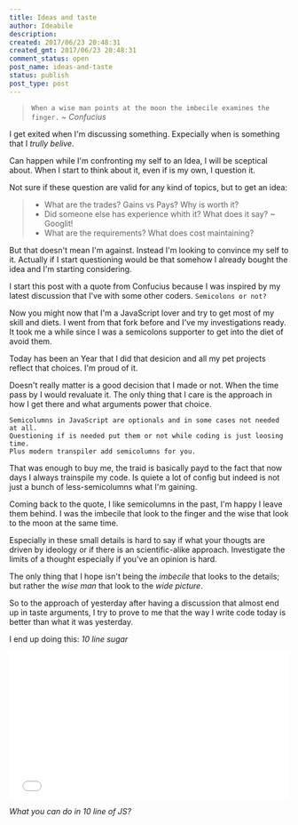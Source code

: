 ```yaml
---
title: Ideas and taste
author: Ideabile
description: 
created: 2017/06/23 20:48:31
created_gmt: 2017/06/23 20:48:31
comment_status: open
post_name: ideas-and-taste
status: publish
post_type: post
---
```


> `When a wise man points at the moon the imbecile examines the finger.`
> _~ Confucius_

I get exited when I'm discussing something. Expecially when is something that I _trully belive_.

Can happen while I'm confronting my self to an Idea, I will be sceptical about.
When I start to think about it, even if is my own, I question it.

Not sure if these question are valid for any kind of topics, but to get an idea:
> * What are the trades? Gains vs Pays? Why is worth it?
> * Did someone else has experience whith it? What does it say? ~ Googlit!
> * What are the requirements? What does cost maintaining?

But that doesn't mean I'm against. Instead I'm looking to convince my self to it.
Actually if I start questioning would be that somehow I already bought the idea and I'm starting considering.

I start this post with a quote from Confucius because I was inspired by my latest discussion that I've with some other coders.
`Semicolons or not?`

Now you might now that I'm a JavaScript lover and try to get most of my skill and diets.
I went from that fork before and I've my investigations ready. It took me a while since I was a semicolons supporter to get into the diet of avoid them.

Today has been an Year that I did that desicion and all my pet projects reflect that choices.
I'm proud of it.

Doesn't really matter is a good decision that I made or not. When the time pass by I would revaluate it.
The only thing that I care is the approach in how I get there and what arguments power that choice.

```
Semicolumns in JavaScript are optionals and in some cases not needed at all.
Questioning if is needed put them or not while coding is just loosing time.
Plus modern transpiler add semicolumns for you.
```
That was enough to buy me, the traid is basically payd to the fact that now days I always trainspile my code.
Is quiete a lot of config but indeed is not just a bunch of less-semicolumns what I'm gaining.

Coming back to the quote, I like semicolumns in the past, I'm happy I leave them behind.
I was the imbecile that look to the finger and the wise that look to the moon at the same time.

Especially in these small details is hard to say if what your thougts are driven by ideology or if there is an scientific-alike approach.
Investigate the limits of a thought especially if you've an opinion is hard.

The only thing that I hope isn't being the _imbecile_ that looks to the details; but rather the _wise man_ that look to the _wide picture_.

So to the approach of yesterday after having a discussion that almost end up in taste arguments, I try to prove to me that the way I write code today is better than what it was yesterday.

I end up doing this: *10 line sugar*
<iframe height='265' scrolling='no' title='bgDisco' src='//codepen.io/M3kH/embed/XgKKmV/?height=265&theme-id=0&default-tab=result&embed-version=2' frameborder='no' allowtransparency='true' allowfullscreen='true' style='width: 100%;'>See the Pen <a href='https://codepen.io/M3kH/pen/XgKKmV/'>bgDisco</a> by Mauro Mandracchia (<a href='https://codepen.io/M3kH'>@M3kH</a>) on <a href='https://codepen.io'>CodePen</a>.
</iframe>

*What you can do in 10 line of JS?*
